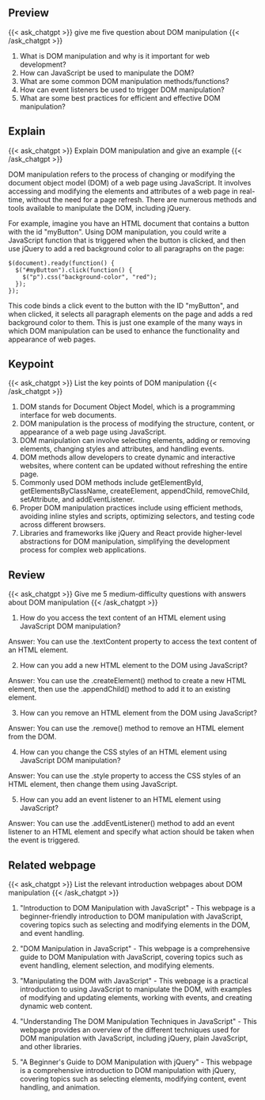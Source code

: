 ## Preview
{{< ask_chatgpt >}}
give me five question about DOM manipulation
{{< /ask_chatgpt >}}



1) What is DOM manipulation and why is it important for web development?
2) How can JavaScript be used to manipulate the DOM?
3) What are some common DOM manipulation methods/functions?
4) How can event listeners be used to trigger DOM manipulation?
5) What are some best practices for efficient and effective DOM manipulation?   

## Explain
{{< ask_chatgpt >}}
Explain DOM manipulation and give an example
{{< /ask_chatgpt >}}



DOM manipulation refers to the process of changing or modifying the document object model (DOM) of a web page using JavaScript. It involves accessing and modifying the elements and attributes of a web page in real-time, without the need for a page refresh. There are numerous methods and tools available to manipulate the DOM, including jQuery.

For example, imagine you have an HTML document that contains a button with the id "myButton". Using DOM manipulation, you could write a JavaScript function that is triggered when the button is clicked, and then use jQuery to add a red background color to all paragraphs on the page:

```
$(document).ready(function() {
  $("#myButton").click(function() {
    $("p").css("background-color", "red");
  });
});
```

This code binds a click event to the button with the ID "myButton", and when clicked, it selects all paragraph elements on the page and adds a red background color to them. This is just one example of the many ways in which DOM manipulation can be used to enhance the functionality and appearance of web pages.   

## Keypoint
{{< ask_chatgpt >}}
List the key points of DOM manipulation
{{< /ask_chatgpt >}}



1. DOM stands for Document Object Model, which is a programming interface for web documents.
2. DOM manipulation is the process of modifying the structure, content, or appearance of a web page using JavaScript.
3. DOM manipulation can involve selecting elements, adding or removing elements, changing styles and attributes, and handling events.
4. DOM methods allow developers to create dynamic and interactive websites, where content can be updated without refreshing the entire page.
5. Commonly used DOM methods include getElementById, getElementsByClassName, createElement, appendChild, removeChild, setAttribute, and addEventListener.
6. Proper DOM manipulation practices include using efficient methods, avoiding inline styles and scripts, optimizing selectors, and testing code across different browsers.
7. Libraries and frameworks like jQuery and React provide higher-level abstractions for DOM manipulation, simplifying the development process for complex web applications.   

## Review
{{< ask_chatgpt >}}
Give me 5 medium-difficulty questions with answers about DOM manipulation
{{< /ask_chatgpt >}}



1. How do you access the text content of an HTML element using JavaScript DOM manipulation?

Answer: You can use the .textContent property to access the text content of an HTML element.

2. How can you add a new HTML element to the DOM using JavaScript?

Answer: You can use the .createElement() method to create a new HTML element, then use the .appendChild() method to add it to an existing element.

3. How can you remove an HTML element from the DOM using JavaScript?

Answer: You can use the .remove() method to remove an HTML element from the DOM.

4. How can you change the CSS styles of an HTML element using JavaScript DOM manipulation?

Answer: You can use the .style property to access the CSS styles of an HTML element, then change them using JavaScript.

5. How can you add an event listener to an HTML element using JavaScript?

Answer: You can use the .addEventListener() method to add an event listener to an HTML element and specify what action should be taken when the event is triggered.   

## Related webpage
{{< ask_chatgpt >}}
List the relevant introduction webpages about DOM manipulation
{{< /ask_chatgpt >}}



1. "Introduction to DOM Manipulation with JavaScript" - This webpage is a beginner-friendly introduction to DOM manipulation with JavaScript, covering topics such as selecting and modifying elements in the DOM, and event handling.

2. "DOM Manipulation in JavaScript" - This webpage is a comprehensive guide to DOM Manipulation with JavaScript, covering topics such as event handling, element selection, and modifying elements.

3. "Manipulating the DOM with JavaScript" - This webpage is a practical introduction to using JavaScript to manipulate the DOM, with examples of modifying and updating elements, working with events, and creating dynamic web content.

4. "Understanding The DOM Manipulation Techniques in JavaScript" - This webpage provides an overview of the different techniques used for DOM manipulation with JavaScript, including jQuery, plain JavaScript, and other libraries.

5. "A Beginner's Guide to DOM Manipulation with jQuery" - This webpage is a comprehensive introduction to DOM manipulation with jQuery, covering topics such as selecting elements, modifying content, event handling, and animation.   

